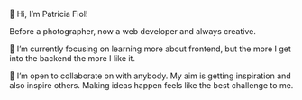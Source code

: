 👋 Hi, I’m Patricia Fiol! 

Before a photographer, now a web developer and always creative.

👀 I’m currently focusing on learning more about frontend, but the more I get into the backend the more I like it.

💞️ I’m open to collaborate on with anybody. My aim is getting inspiration and also inspire others. 
Making ideas happen feels like the best challenge to me. 


<!---
PatFiol/PatFiol is a ✨ special ✨ repository because its `README.md` (this file) appears on your GitHub profile.
You can click the Preview link to take a look at your changes.
--->

